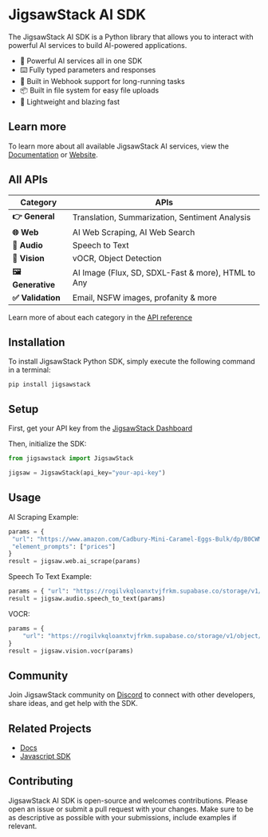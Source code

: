 # JigsawStack AI SDK

The JigsawStack AI SDK is a Python library that allows you to interact with powerful AI services to build AI-powered applications.

- 🧩 Powerful AI services all in one SDK
- ⌨️ Fully typed parameters and responses
- 📡 Built in Webhook support for long-running tasks
- 📦 Built in file system for easy file uploads
- 🍃 Lightweight and blazing fast

## Learn more

To learn more about all available JigsawStack AI services, view the [Documentation](https://jigsawstack.com/docs) or [Website](https://jigsawstack.com).

## All APIs

| Category          | APIs                                               |
| ----------------- | -------------------------------------------------- |
| **👉 General**    | Translation, Summarization, Sentiment Analysis     |
| **🌐 Web**        | AI Web Scraping, AI Web Search                     |
| **🎵 Audio**      | Speech to Text                                    |
| **👀 Vision**     | vOCR, Object Detection                             |
| **🖼️ Generative** | AI Image (Flux, SD, SDXL-Fast & more), HTML to Any |
| **✅ Validation** | Email, NSFW images, profanity & more               |

Learn more of about each category in the [API reference](https://docs.jigsawstack.com/api-reference)

## Installation

To install JigsawStack Python SDK, simply execute the following command in a terminal:

```
pip install jigsawstack
```

## Setup

First, get your API key from the [JigsawStack Dashboard](https://jigsawstack.com/dashboard)

Then, initialize the SDK:

```py
from jigsawstack import JigsawStack

jigsaw = JigsawStack(api_key="your-api-key")
```

## Usage

AI Scraping Example:

```py
params = {
 "url": "https://www.amazon.com/Cadbury-Mini-Caramel-Eggs-Bulk/dp/B0CWM99G5W",
 "element_prompts": ["prices"]
}
result = jigsaw.web.ai_scrape(params)
```

Speech To Text Example:

```py
params = { "url": "https://rogilvkqloanxtvjfrkm.supabase.co/storage/v1/object/public/demo/Video%201737458382653833217.mp4?t=2024-03-22T09%3A50%3A49.894Z"}
result = jigsaw.audio.speech_to_text(params)
```

VOCR:

```py
params = {
    "url": "https://rogilvkqloanxtvjfrkm.supabase.co/storage/v1/object/public/demo/Collabo%201080x842.jpg?t=2024-03-22T09%3A22%3A48.442Z"
}
result = jigsaw.vision.vocr(params)
```

## Community

Join JigsawStack community on [Discord](https://discord.gg/dj8fMBpnqd) to connect with other developers, share ideas, and get help with the SDK.

## Related Projects

- [Docs](https://jigsawstack.com/docs)
- [Javascript SDK](https://github.com/JigsawStack/jigsawstack-js)

## Contributing

JigsawStack AI SDK is open-source and welcomes contributions. Please open an issue or submit a pull request with your changes. Make sure to be as descriptive as possible with your submissions, include examples if relevant.

